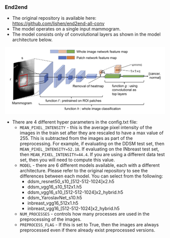 ### End2end 

* The original repository is available here: https://github.com/lishen/end2end-all-conv 
* The model operates on a single input mammogram.
* The model consists only of convolutional layers as shown in the model architecture below.

![end2end model](end2end_model.jpg)

* There are 4 different hyper parameters in the config.txt file:
    * `MEAN_PIXEL_INTENSITY` - this is the average pixel intensity of the images in the train set after they are rescaled to have a max value of 255. This is subtracted from the images as part of the preprocessing. For example, if evaluating on the DDSM test set, then `MEAN_PIXEL_INTENSITY=52.18`. If evaluating on the INbreast test set, then `MEAN_PIXEL_INTENSITY=44.4`. If you are using a different data test set, then you will need to compute this value.
    * `MODEL` - there are 6 different models available, each with a different architecture. Please refer to the original repository to see the differences between each model. You can select from the following:
        * ddsm_resnet50_s10_[512-512-1024]x2.h5 
        * ddsm_vgg16_s10_512x1.h5
        * ddsm_vgg16_s10_[512-512-1024]x2_hybrid.h5
        * ddsm_YaroslavNet_s10.h5
        * inbreast_vgg16_512x1.h5
        * inbreast_vgg16_[512-512-1024]x2_hybrid.h5
    * `NUM_PROCESSES` - controls how many processes are used in the preprocessing of the images.
    * `PREPROCESS_FLAG` - If this is set to True, then the images are always preprocessed even if there already exist preprocessed versions.


